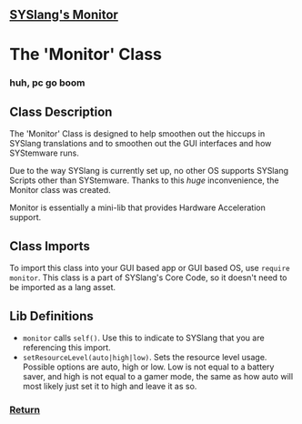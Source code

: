 ## [SYSlang's Monitor](https://docs.pipewarp.co.uk/SYSlang/class)

# The 'Monitor' Class
### huh, pc go boom

## Class Description
The 'Monitor' Class is designed to help smoothen out the hiccups in SYSlang translations and to smoothen out the GUI interfaces and how SYStemware runs.

Due to the way SYSlang is currently set up, no other OS supports SYSlang Scripts other than SYStemware. Thanks to this _huge_ inconvenience, the Monitor class was created.

Monitor is essentially a mini-lib that provides Hardware Acceleration support.

## Class Imports
To import this class into your GUI based app or GUI based OS, use `require monitor`. This class is a part of SYSlang's Core Code, so it doesn't need to be imported as a lang asset.

## Lib Definitions
- `monitor` calls `self()`. Use this to indicate to SYSlang that you are referencing this import.
- `setResourceLevel(auto|high|low)`. Sets the resource level usage. Possible options are auto, high or low. Low is not equal to a battery saver, and high is not equal to a gamer mode, the same as how auto will most likely just set it to high and leave it as so.

### [Return](https://docs.pipewarp.co.uk/SYSlang/class)
